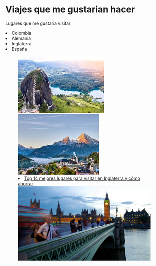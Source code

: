 <!DOCTYPE html>
<html>

<head>
  <meta charset="utf-8">
  <meta name="viewport" content="width=device-width">
  <title>Viajes o Lugares </title>
  <link href="style.css" rel="stylesheet" type="text/css" />
</head>

<body>
<main>
 <h1>Viajes que me gustarian hacer</h1>
  <p>Lugares que me gustaria visitar</P>
  <lo>
  <li>Colombia</li>
  <li>Alemania</li>
  <li>Inglaterra</li>
  <li>España</li>
    <figure>
      <img src="imagenes/colombia.jpeg" alt="imagen de colombia">
      <img src="imagenes/alemania.jpeg"alt="imagen de alemania">
      <li><a href="https://www.worldpackers.com/es/articles/lugares-para-visitar-en-inglaterra">Top 14 mejores lugares para visitar en Inglaterra y cómo ahorrar</a></li>
      <a href="https://a.travel-assets.com/findyours-php/viewfinder/images/res70/20000/20655-Big-Ben.jpg"><img src="imagenes/hiper.webp"></a>
    
</body>

